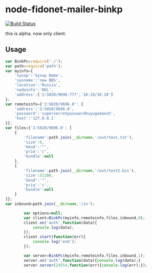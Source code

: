 node-fidonet-mailer-binkp
=========================

[![Build Status](https://travis-ci.org/askovpen/node-fidonet-mailer-binkp.svg?branch=master)](https://travis-ci.org/askovpen/node-fidonet-mailer-binkp)

this is alpha.
now only client.

## Usage

```js
var BinkPc=require('./');
var path=require('path');
var myinfo={
    'sysop':'Sysop Name',
    'sysname':'new BBS',
    'location':'Russia',
    'nodeinfo':'NDL',
    'address':['2:5020/9696.777','10:10/10.10']
};
var remoteinfo={'2:5020/9696.0': {
    'address':'2:5020/9696.0',
    'password':'supersecretpasswordhuyugadaesh',
    'host':'127.0.0.1'
}};
var files={'2:5020/9696.0': [
    {
        'filename':path.join(__dirname,'/out/test.txt'),
        'size':6,
        'kknd':'^',
        'prio':'c',
        'bundle':null
    },
    {
        'filename':path.join(__dirname,'/out/test2.bin'),
        'size':51200,
        'kknd':'^',
        'prio':'c',
        'bundle':null
    }
]};
var inbound=path.join(__dirname,'/in');

        var options=null;
        var client=BinkPc(myinfo,remoteinfo,files,inbound,0);
        client.on('auth',function(data){
            console.log(data);
        });
        client.start(function(err){
        	console.log('end');
        });

        var server=BinkPc(myinfo,remoteinfo,files,inbound,1);
        server.on('auth',function(data){console.log(data);}
		server.server(24554,function(err){console.log(err);});
```
